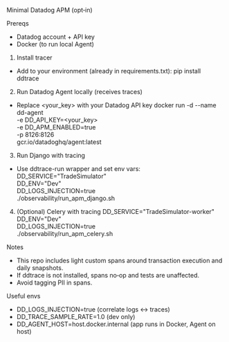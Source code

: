 Minimal Datadog APM (opt‑in)

Prereqs
- Datadog account + API key
- Docker (to run local Agent)

1) Install tracer
- Add to your environment (already in requirements.txt):
  pip install ddtrace

2) Run Datadog Agent locally (receives traces)
- Replace <your_key> with your Datadog API key
  docker run -d --name dd-agent \
    -e DD_API_KEY=<your_key> \
    -e DD_APM_ENABLED=true \
    -p 8126:8126 \
    gcr.io/datadoghq/agent:latest

3) Run Django with tracing
- Use ddtrace-run wrapper and set env vars:
  DD_SERVICE="TradeSimulator" \
  DD_ENV="Dev" \
  DD_LOGS_INJECTION=true \
  ./observability/run_apm_django.sh

4) (Optional) Celery with tracing
  DD_SERVICE="TradeSimulator-worker" \
  DD_ENV="Dev" \
  DD_LOGS_INJECTION=true \
  ./observability/run_apm_celery.sh

Notes
- This repo includes light custom spans around transaction execution and daily snapshots.
- If ddtrace is not installed, spans no‑op and tests are unaffected.
- Avoid tagging PII in spans.

Useful envs
- DD_LOGS_INJECTION=true (correlate logs ↔ traces)
- DD_TRACE_SAMPLE_RATE=1.0 (dev only)
- DD_AGENT_HOST=host.docker.internal (app runs in Docker, Agent on host)

